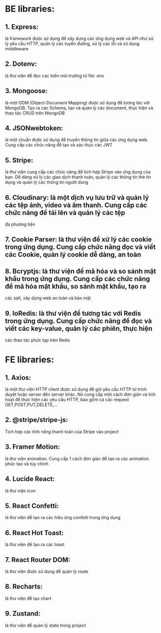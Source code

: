 # BE libraries:

## 1. Express:

là framework được sử dụng để xây dựng các ứng dụng web và API như xử lý yêu cầu HTTP, quản lý các tuyến đường, xử lý các lỗi và sử dụng middleware

## 2. Dotenv:

là thư viện để đọc các biến môi trường từ file .env

## 3. Mongoose:

là một ODM (Object-Document Mapping) được sử dụng để tương tác với MongoDB. Tạo ra các Schema, tạo và quản lý các document, thực hiện và thao tác CRUD trên MongoDB

## 4. JSONwebtoken:

là một chuẩn được sử dụng để truyền thông tin giữa các ứng dụng web. Cung cấp các chức năng để tạo và xác thực các JWT

## 5. Stripe:

là thư viện cung cấp các chức năng để tích hợp Stripe vào ứng dụng của bạn. Dễ dàng xử lý các giao dịch thanh toán, quản lý
các thông tin thẻ tín dụng và quản lý các thông tin người dùng

## 6. Cloudinary: là một dịch vụ lưu trữ và quản lý các tệp ảnh, video và âm thanh. Cung cấp các chức năng để tải lên và quản lý các tệp

đa phương tiện

## 7. Cookie Parser: là thư viện để xử lý các cookie trong ứng dụng. Cung cấp chức năng đọc và viết các Cookie, quản lý cookie dễ dàng, an toàn

## 8. Bcryptjs: là thư viện để mã hóa và so sánh mật khẩu trong ứng dụng. Cung cấp các chức năng để mã hóa mật khẩu, so sánh mật khẩu, tạo ra

các salt, xây dựng web an toàn và bảo mật

## 9. IoRedis: là thư viện để tương tác với Redis trong ứng dụng. Cung cấp chức năng để đọc và viết các key-value, quản lý các phiên, thực hiện

các thao tác phức tạp trên Redis

# FE libraries:

## 1. Axios:

là một thư viện HTTP client được sử dụng để gửi yêu cầu HTTP từ trình duyệt hoặc server đến server khác. Nó cung cấp một cách đơn giản và linh hoạt để thực hiện các yêu cầu HTTP, bao gồm cả các request GET,POST,PUT,DELETE,...

## 2. @stripe/stripe-js:

Tích hợp các tính năng thanh toán của Stripe vào project

## 3. Framer Motion:

là thư viện animation. Cung cấp 1 cách đơn giản để tạo ra các animation phức tạo và tùy chỉnh

## 4. Lucide React:

là thư viện icon

## 5. React Confetti:

là thư viện để tạo ra các hiệu ứng confetti trong ứng dụng

## 6. React Hot Toast:

là thư viện để tạo ra các toast

## 7. React Router DOM:

là thư viện được sử dụng để quản lý route

## 8. Recharts:

là thư viện để tạo chart

## 9. Zustand:

là thư viện để quản lý state trong project

